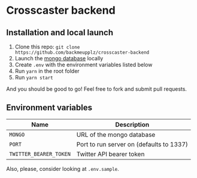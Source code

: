 # Crosscaster backend

## Installation and local launch

1. Clone this repo: `git clone https://github.com/backmeupplz/crosscaster-backend`
2. Launch the [mongo database](https://www.mongodb.com/) locally
3. Create `.env` with the environment variables listed below
4. Run `yarn` in the root folder
5. Run `yarn start`

And you should be good to go! Feel free to fork and submit pull requests.

## Environment variables

| Name                   | Description                              |
| ---------------------- | ---------------------------------------- |
| `MONGO`                | URL of the mongo database                |
| `PORT`                 | Port to run server on (defaults to 1337) |
| `TWITTER_BEARER_TOKEN` | Twitter API bearer token                 |

Also, please, consider looking at `.env.sample`.
